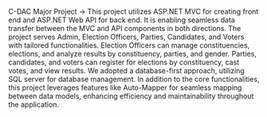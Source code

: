 C-DAC Major Project ->
This project utilizes ASP.NET MVC for creating front end and ASP.NET Web API for back end. It is enabling
seamless data transfer between the MVC and API components in both directions. 
The project serves Admin, Election Officers, Parties, Candidates, and Voters with tailored functionalities. Election Officers can manage constituencies, elections, and analyze results by constituency, parties, and
gender. Parties, candidates, and voters can register for elections by constituency, cast votes, and view
results.
We adopted a database-first approach, utilizing SQL server for database management. 
In addition to the core functionalities, this project leverages features like Auto-Mapper for seamless mapping between data models, enhancing efficiency and maintainability throughout the application. 
